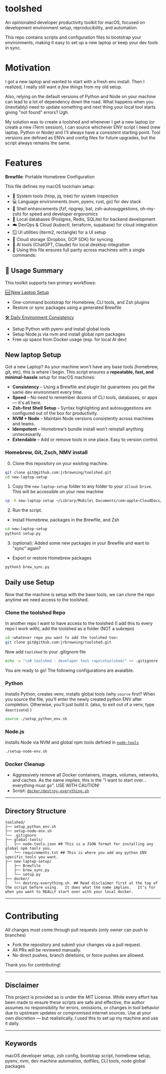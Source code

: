 # toolshed

An opinionated developer productivity toolkit for macOS, focused on development environment setup, reproducibility, and automation.

This repo contains scripts and configuration files to bootstrap your environments, making it easy to set up a new laptop or keep your dev tools in sync.

# Motivation

I got a new laptop and wanted to start with a fresh env install. Then I realized, I really still want _a few things_ from my old setup.

Also, relying on the default versions of Python and Node on your machine can lead to a lot of dependency down the road. What happens when you (inevitably) need to update something and next thing your local tool starts giving "not found" errors? Ugh.

My solution was to create a toolshed and whenever I get a new laptop (or create a new iTerm session), I can source whichever ENV script I need (new laptop, Python or Node) and I'll always have a consistent starting point. Tool versions are defined as ENVs and config files for future upgrades, but the script always remains the same.

# Features

**Brewfile**: Portable Homebrew Configuration

This file defines my macOS toolchain setup:

- 🔧 System tools (htop, jq, tree) for system inspection
- 💻 Language environments (nvm, pyenv, rust, go) for dev stack
- 🔄 Shell enhancements (fzf, ripgrep, bat, zsh-autosuggestions, oh-my-zsh) for speed and developer ergonomics
- 🧪 Local databases (Postgres, Redis, SQLite) for backend development
- ☁️ DevOps & Cloud (kubectl, terraform, supabase) for cloud integration
- 🪟 UI utilities (iterm2, rectangle) for a UI setup
- 📂 Cloud storage (Dropbox, GCP SDK) for syncing
- 🤖 AI tools (ChatGPT, Claude) for local desktop integration
- 📌 Using this file ensures full parity across machines with a single commands:

## 🚀 Usage Summary

This toolkit supports two primary workflows:

[🆕 New Laptop Setup](#new-laptop-setup)

- One-command bootstrap for Homebrew, CLI tools, and Zsh plugins
- Restore or sync packages using a generated Brewfile

[🛠️ Daily Environment Consistency](#daily-use-setup)

- Setup Python with pyenv and install global tools
- Setup Node.js via nvm and install global npm packages
- Free up space from Docker usage (esp. for local AI dev)

## New laptop Setup

Got a new Laptop? As your machine won't have any base tools (homebrew, git, etc), this is where I begin. This script ensures a **repeatable, fast, and minimal-hassle** setup for macOS machines:

- **Consistency** – Using a Brewfile and plugin list guarantees you get the same dev environment every time.
- **Speed** – No need to remember dozens of CLI tools, databases, or apps — it's all here.
- **Zsh-first Shell Setup** – Syntax highlighting and autosuggestions are configured out of the box for productivity.
- **NVM + Node** – Maintain Node versions consistently across machines and teams.
- **Idempotent** – Homebrew’s bundle install won’t reinstall anything unnecessarily.
- **Extendable** – Add or remove tools in one place. Easy to version control.

### Homebrew, Git, Zsch, NMV install

0. Clone this repository on your existing machine.

```bash
git clone git@github.com:jrbrowning/toolshed.git
cd new-laptop-setup
```

1. Copy the `new-laptop-setup` folder to any folder to your `iCloud Drive`. This will be accessible on your new machine

```bash
cp -R new-laptop-setup ~/Library/Mobile\ Documents/com~apple~CloudDocs/
```

2. Run the script.

- Install Homebrew, packages in the Brewfile, and Zsh

```bash
cd new-laptop-setup
python3 setup.py
```

3. (optional): Added some new packages in your Brewfile and want to "sync" again?

- Export or restore Homebrew packages

```bash
python3 brew_sync.py
```

## Daily use Setup

Now that the machine is setup with the base tools, we can clone the repo anytime we need access to the toolshed.

### Clone the toolshed Repo

In another repo I want to have access to the toolshed (I add this to every repo I work with), add the toolshed as a folder (NOT a subrepo)

```bash
cd <whatever repo you want to add the toolshed too>
git clone git@github.com:jrbrowning/toolshed.git
```

Now add `toolshed` to your .gitignore file

```bash
echo -e "\n# toolshed - developer tool repo\ntoolshed/" >> .gitignore
```

You are ready to go! The following configurations are avaialble.

### Python

Installs Python, creates venv, installs global tools
(why `source` first? When you source the file, you'll enter the newly created python ENV after completion. Otherwise, you'll just build it.
(also, to exit out of a venv, type `deactivate`)
)

```bash
source ./setup_python_env.sh
```

### Node.js

Installs Node via NVM and global npm tools defined in [`node-tools`](global-tools/node-tools.json)

```bash
./setup-node-env.sh
```

### Docker Cleanup

- Aggressively remove all Docker containers, images, volumes, networks, and caches. As the name implies, this is the "I want to start over... everything must go". USE WITH CAUTION!
- Script: [`docker/destroy-everything.sh`](docker/destroy-everything.sh)

---

## Directory Structure

```
toolshed/
├── setup_python_env.sh
├── setup-node-env.sh
└── .gitignore
├── global-tools/
│   ├── node-tools.json ## This is a JSON format for installing any global npm tools you.
│   └── requirements.txt ## This is where you add any python ENV specific tools you want.
├── new-laptop-setup/
│   ├── Brewfile
│   ├── brew_sync.py
│   └── setup.py
├── docker/
│   └── destroy-everything.sh. ## Read disclaimer first at the top of the script before using.   It does what the name implies.   It's for when you want to REALLY start over with your local docker.
```

---

# Contributing

All changes must come through pull requests (only owner can push to branches)

- Fork the repository and submit your changes via a pull request.
- All PRs will be reviewed manually.
- No direct pushes, branch deletions, or force pushes are allowed.

Thank you for contributing!

---

## Disclaimer

This project is provided as is under the MIT License. While every effort has been made to ensure these scripts are safe and effective, the author assumes no responsibility for errors, omissions, or changes in tool behavior due to upstream updates or compromised internet sources. Use at your own discretion — but realistically, I used this to set up my machine and use it daily.

---

## Keywords

macOS developer setup, zsh config, bootstrap script, homebrew setup, pyenv, nvm, dev machine automation, dotfiles, CLI tools, node global packages
